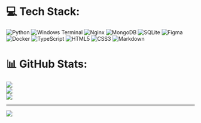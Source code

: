 
# 💻 Tech Stack:
![Python](https://img.shields.io/badge/python-3670A0?style=flat&logo=python&logoColor=ffdd54) ![Windows Terminal](https://img.shields.io/badge/Windows%20Terminal-%234D4D4D.svg?style=flat&logo=windows-terminal&logoColor=white) ![Nginx](https://img.shields.io/badge/nginx-%23009639.svg?style=flat&logo=nginx&logoColor=white) ![MongoDB](https://img.shields.io/badge/MongoDB-%234ea94b.svg?style=flat&logo=mongodb&logoColor=white) ![SQLite](https://img.shields.io/badge/sqlite-%2307405e.svg?style=flat&logo=sqlite&logoColor=white) ![Figma](https://img.shields.io/badge/figma-%23F24E1E.svg?style=flat&logo=figma&logoColor=white) ![Docker](https://img.shields.io/badge/docker-%230db7ed.svg?style=flat&logo=docker&logoColor=white) ![TypeScript](https://img.shields.io/badge/typescript-%23007ACC.svg?style=flat&logo=typescript&logoColor=white) ![HTML5](https://img.shields.io/badge/html5-%23E34F26.svg?style=flat&logo=html5&logoColor=white) ![CSS3](https://img.shields.io/badge/css3-%231572B6.svg?style=flat&logo=css3&logoColor=white) ![Markdown](https://img.shields.io/badge/markdown-%23000000.svg?style=flat&logo=markdown&logoColor=white)
# 📊 GitHub Stats:
![](https://github-readme-stats.vercel.app/api?username=cloudyio&theme=dark&hide_border=false&include_all_commits=false&count_private=true)<br/>
![](https://github-readme-streak-stats.herokuapp.com/?user=cloudyio&theme=dark&hide_border=false)<br/>
![](https://github-readme-stats.vercel.app/api/top-langs/?username=cloudyio&theme=dark&hide_border=false&include_all_commits=false&count_private=true&layout=compact)

---
[![](https://visitcount.itsvg.in/api?id=cloudyio&icon=0&color=0)](https://visitcount.itsvg.in)

<!-- Proudly created with GPRM ( https://gprm.itsvg.in ) -->
